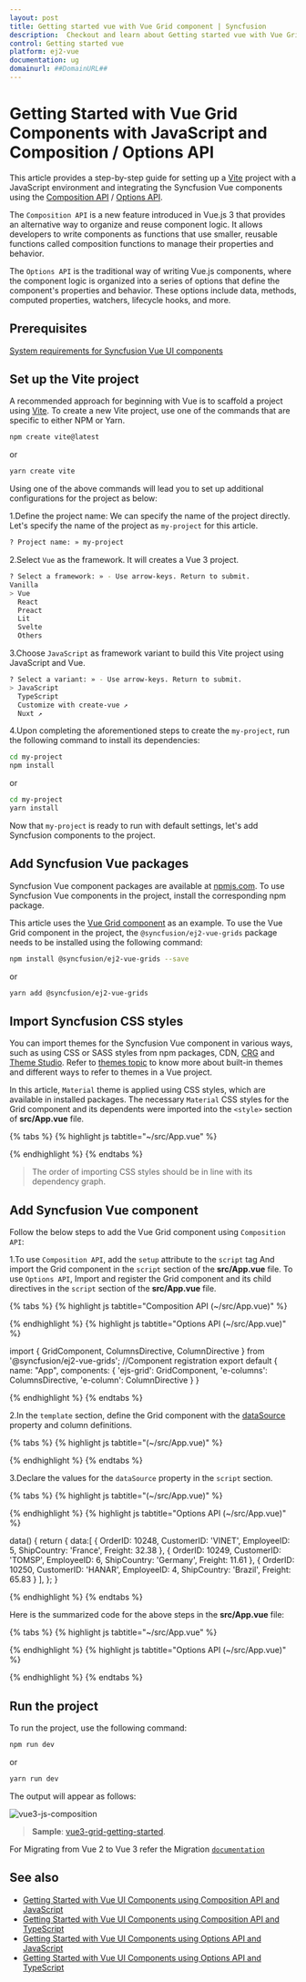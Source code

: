 ```yaml
---
layout: post
title: Getting started vue with Vue Grid component | Syncfusion
description:  Checkout and learn about Getting started vue with Vue Grid component of Syncfusion Essential JS 2 and more details.
control: Getting started vue 
platform: ej2-vue
documentation: ug
domainurl: ##DomainURL##
---
```


# Getting Started with Vue Grid Components with JavaScript and Composition / Options API

This article provides a step-by-step guide for setting up a [Vite](https://vitejs.dev/) project with a JavaScript environment and integrating the Syncfusion Vue components using the [Composition API](https://vuejs.org/guide/introduction.html#composition-api) / [Options API](https://vuejs.org/guide/introduction.html#options-api).

The `Composition API` is a new feature introduced in Vue.js 3 that provides an alternative way to organize and reuse component logic. It allows developers to write components as functions that use smaller, reusable functions called composition functions to manage their properties and behavior.

The `Options API` is the traditional way of writing Vue.js components, where the component logic is organized into a series of options that define the component's properties and behavior. These options include data, methods, computed properties, watchers, lifecycle hooks, and more.

## Prerequisites

[System requirements for Syncfusion Vue UI components](../system-requirements)

## Set up the Vite project

A recommended approach for beginning with Vue is to scaffold a project using [Vite](https://vitejs.dev/). To create a new Vite project, use one of the commands that are specific to either NPM or Yarn.

```bash
npm create vite@latest
```

or

```bash
yarn create vite
```

Using one of the above commands will lead you to set up additional configurations for the project as below:

1.Define the project name: We can specify the name of the project directly. Let's specify the name of the project as `my-project` for this article.

```bash
? Project name: » my-project
```

2.Select `Vue` as the framework. It will creates a Vue 3 project.

```bash
? Select a framework: » - Use arrow-keys. Return to submit.
Vanilla
> Vue
  React
  Preact
  Lit
  Svelte
  Others
```

3.Choose `JavaScript` as framework variant to build this Vite project using JavaScript and Vue.

```bash
? Select a variant: » - Use arrow-keys. Return to submit.
> JavaScript
  TypeScript
  Customize with create-vue ↗
  Nuxt ↗
```

4.Upon completing the aforementioned steps to create the `my-project`, run the following command to install its dependencies:

```bash
cd my-project
npm install
```

or

```bash
cd my-project
yarn install
```

Now that `my-project` is ready to run with default settings, let's add Syncfusion components to the project.

## Add Syncfusion Vue packages

Syncfusion Vue component packages are available at [npmjs.com](https://www.npmjs.com/search?q=ej2-vue). To use Syncfusion Vue components in the project, install the corresponding npm package.

This article uses the [Vue Grid component](https://www.syncfusion.com/vue-components/vue-grid) as an example. To use the Vue Grid component in the project, the `@syncfusion/ej2-vue-grids` package needs to be installed using the following command:

```bash
npm install @syncfusion/ej2-vue-grids --save
```

or

```bash
yarn add @syncfusion/ej2-vue-grids
```

## Import Syncfusion CSS styles

You can import themes for the Syncfusion Vue component in various ways, such as using CSS or SASS styles from npm packages, CDN, [CRG](https://ej2.syncfusion.com/javascript/documentation/common/custom-resource-generator/) and [Theme Studio](https://ej2.syncfusion.com/vue/documentation/appearance/theme-studio/). Refer to [themes topic](https://ej2.syncfusion.com/vue/documentation/appearance/theme/) to know more about built-in themes and different ways to refer to themes in a Vue project.

In this article, `Material` theme is applied using CSS styles, which are available in installed packages. The necessary `Material` CSS styles for the Grid component and its dependents were imported into the `<style>` section of **src/App.vue** file.

{% tabs %}
{% highlight js tabtitle="~/src/App.vue" %}

<style>
  @import "../node_modules/@syncfusion/ej2-base/styles/material.css";
  @import "../node_modules/@syncfusion/ej2-buttons/styles/material.css";
  @import "../node_modules/@syncfusion/ej2-calendars/styles/material.css";
  @import "../node_modules/@syncfusion/ej2-dropdowns/styles/material.css";
  @import "../node_modules/@syncfusion/ej2-inputs/styles/material.css";
  @import "../node_modules/@syncfusion/ej2-navigations/styles/material.css";
  @import "../node_modules/@syncfusion/ej2-popups/styles/material.css";
  @import "../node_modules/@syncfusion/ej2-splitbuttons/styles/material.css";
  @import "../node_modules/@syncfusion/ej2-vue-grids/styles/material.css";
</style>

{% endhighlight %}
{% endtabs %}

> The order of importing CSS styles should be in line with its dependency graph.

## Add Syncfusion Vue component

Follow the below steps to add the Vue Grid component using `Composition API`:

  1.To use `Composition API`, add the `setup` attribute to the `script` tag And import the Grid component in the `script` section of the **src/App.vue** file. To use `Options API`, Import and register the Grid component and its child directives in the `script` section of the **src/App.vue** file.

{% tabs %}
{% highlight js tabtitle="Composition API (~/src/App.vue)" %}

<script setup>
  import { GridComponent as EjsGrid, ColumnsDirective as EColumns, ColumnDirective as EColumn } from '@syncfusion/ej2-vue-grids';
</script>

{% endhighlight %}
{% highlight js tabtitle="Options API (~/src/App.vue)" %}

import { GridComponent, ColumnsDirective, ColumnDirective } from '@syncfusion/ej2-vue-grids';
//Component registration
export default {
  name: "App",
  components: {
    'ejs-grid': GridComponent,
    'e-columns': ColumnsDirective,
    'e-column': ColumnDirective
  }
}

{% endhighlight %}
{% endtabs %}
   
2.In the `template` section, define the Grid component with the [dataSource](https://ej2.syncfusion.com/vue/documentation/api/grid#datasource) property and column definitions.

{% tabs %}
{% highlight js tabtitle="(~/src/App.vue)" %}

<template>
  <ejs-grid :dataSource='data'>
    <e-columns>
      <e-column field='OrderID' width='100' textAlign="Right"></e-column>
      <e-column field='CustomerID' width='100'></e-column>
      <e-column field='EmployeeID' width='100' textAlign="Right"></e-column>
      <e-column field='Freight' width='100' format="C2" textAlign="Right"></e-column>
      <e-column field='ShipCountry' width='100'></e-column>
    </e-columns>
  </ejs-grid>
</template>

{% endhighlight %}
{% endtabs %}

3.Declare the values for the `dataSource` property in the `script` section.

{% tabs %}
{% highlight js tabtitle="(~/src/App.vue)" %}

<script setup>
const data = [
  {
    OrderID: 10248, CustomerID: 'VINET', EmployeeID: 5, ShipCountry: 'France', Freight: 32.38 
  },
  {
    OrderID: 10249, CustomerID: 'TOMSP', EmployeeID: 6, ShipCountry: 'Germany', Freight: 11.61 
  },
  {
    OrderID: 10250, CustomerID: 'HANAR', EmployeeID: 4, ShipCountry: 'Brazil', Freight: 65.83 
  }
];
</script>

{% endhighlight %}
{% highlight js tabtitle="Options API (~/src/App.vue)" %}

data() {
  return {
    data:[
      {
        OrderID: 10248, CustomerID: 'VINET', EmployeeID: 5, ShipCountry: 'France', Freight: 32.38 
      },
      {
        OrderID: 10249, CustomerID: 'TOMSP', EmployeeID: 6, ShipCountry: 'Germany', Freight: 11.61 
      },
      {
        OrderID: 10250, CustomerID: 'HANAR', EmployeeID: 4, ShipCountry: 'Brazil', Freight: 65.83 
      }
    ],
  };
}

{% endhighlight %}
{% endtabs %}

Here is the summarized code for the above steps in the **src/App.vue** file:

{% tabs %}
{% highlight js tabtitle="~/src/App.vue" %}

<template>
  <ejs-grid :dataSource='data'>
    <e-columns>
      <e-column field='OrderID' width='100' textAlign="Right"></e-column>
      <e-column field='CustomerID' width='100'></e-column>
      <e-column field='EmployeeID' width='100' textAlign="Right"></e-column>
      <e-column field='Freight' width='100' format="C2" textAlign="Right"></e-column>
      <e-column field='ShipCountry' width='100'></e-column>
    </e-columns>
  </ejs-grid>
</template>

<script setup>
import { GridComponent as EjsGrid, ColumnsDirective as EColumns, ColumnDirective as EColumn } from '@syncfusion/ej2-vue-grids';
const data = [
  {
    OrderID: 10248, CustomerID: 'VINET', EmployeeID: 5, ShipCountry: 'France', Freight: 32.38 
  },
  {
    OrderID: 10249, CustomerID: 'TOMSP', EmployeeID: 6, ShipCountry: 'Germany', Freight: 11.61 
  },
  {
    OrderID: 10250, CustomerID: 'HANAR', EmployeeID: 4, ShipCountry: 'Brazil', Freight: 65.83 
  }
];
</script>

<style>
@import "../node_modules/@syncfusion/ej2-base/styles/material.css";
@import "../node_modules/@syncfusion/ej2-buttons/styles/material.css";
@import "../node_modules/@syncfusion/ej2-calendars/styles/material.css";
@import "../node_modules/@syncfusion/ej2-dropdowns/styles/material.css";
@import "../node_modules/@syncfusion/ej2-inputs/styles/material.css";
@import "../node_modules/@syncfusion/ej2-navigations/styles/material.css";
@import "../node_modules/@syncfusion/ej2-popups/styles/material.css";
@import "../node_modules/@syncfusion/ej2-splitbuttons/styles/material.css";
@import "../node_modules/@syncfusion/ej2-vue-grids/styles/material.css";
</style>

{% endhighlight %}
{% highlight js tabtitle="Options API (~/src/App.vue)" %}

<template>
  <ejs-grid :dataSource='data'>
    <e-columns>
      <e-column field='OrderID' width='100' textAlign="Right"></e-column>
      <e-column field='CustomerID' width='100'></e-column>
      <e-column field='EmployeeID' width='100' textAlign="Right"></e-column>
      <e-column field='Freight' width='100' format="C2" textAlign="Right"></e-column>
      <e-column field='ShipCountry' width='100'></e-column>
    </e-columns>
  </ejs-grid>
</template>

<script>
  import { GridComponent, ColumnsDirective, ColumnDirective } from '@syncfusion/ej2-vue-grids';
  // Component registration
  export default {
    name: "App",
    // Declaring component and its directives
    components: {
      'ejs-grid': GridComponent,
      'e-columns': ColumnsDirective,
      'e-column': ColumnDirective
    },
    // Bound properties declarations
    data() {
      return {
        data:[
          {
            OrderID: 10248, CustomerID: 'VINET', EmployeeID: 5, ShipCountry: 'France', Freight: 32.38 
          },
          {
            OrderID: 10249, CustomerID: 'TOMSP', EmployeeID: 6, ShipCountry: 'Germany', Freight: 11.61 
          },
          {
            OrderID: 10250, CustomerID: 'HANAR', EmployeeID: 4, ShipCountry: 'Brazil', Freight: 65.83 
          }
        ],
      };
    }
  };
</script>

<style>
  @import "../node_modules/@syncfusion/ej2-base/styles/material.css";
  @import "../node_modules/@syncfusion/ej2-buttons/styles/material.css";
  @import "../node_modules/@syncfusion/ej2-calendars/styles/material.css";
  @import "../node_modules/@syncfusion/ej2-dropdowns/styles/material.css";
  @import "../node_modules/@syncfusion/ej2-inputs/styles/material.css";
  @import "../node_modules/@syncfusion/ej2-navigations/styles/material.css";
  @import "../node_modules/@syncfusion/ej2-popups/styles/material.css";
  @import "../node_modules/@syncfusion/ej2-splitbuttons/styles/material.css";
  @import "../node_modules/@syncfusion/ej2-vue-grids/styles/material.css";
</style>

{% endhighlight %}
{% endtabs %}

## Run the project

To run the project, use the following command:

```bash
npm run dev
```

or

```bash
yarn run dev
```

The output will appear as follows:

![vue3-js-composition](../appearance/images/vue3-js-composition.png)

> **Sample**: [vue3-grid-getting-started](https://github.com/SyncfusionExamples/EJ2-Vue3-gettingstarted).

For Migrating from Vue 2 to Vue 3 refer the Migration [`documentation`](https://ej2.syncfusion.com/vue/documentation/getting-started/vue3-tutorial/#migration-from-vue-2-to-vue-3)

## See also

* [Getting Started with Vue UI Components using Composition API and JavaScript](../getting-started/vue-3-js-composition.md)
* [Getting Started with Vue UI Components using Composition API and TypeScript](../getting-started/vue-3-ts-composition.md)
* [Getting Started with Vue UI Components using Options API and JavaScript](../getting-started/vue-3-js-options.md)
* [Getting Started with Vue UI Components using Options API and TypeScript](../getting-started/vue-3-ts-options.md)
